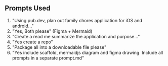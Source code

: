 
## Prompts Used

1. "Using pub.dev, plan out family chores application for iOS and android..."
2. "Yes, Both please" (Figma + Mermaid)
3. "Create a read me summarize the application and purpose..."
4. "Yes create a repo"
5. "Package all into a downloadable file please"
6. "Yes include scaffold, mermaidjs diagram and figma drawing. Include all prompts in a separate prompt.md"
    